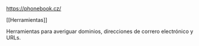 https://phonebook.cz/

[[Herramientas]]

Herramientas para averiguar dominios, direcciones de correro electrónico y URLs.